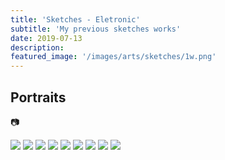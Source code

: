 ```yaml
---
title: 'Sketches - Eletronic'
subtitle: 'My previous sketches works'
date: 2019-07-13
description: 
featured_image: '/images/arts/sketches/1w.png'
---
```


## Portraits
:camera:

<div class="gallery" data-columns="2">
    <img src="/images/arts/sketches/self_portrait_2.png">
    <img src="/images/arts/sketches/portarit.jpg">
    <img src="/images/arts/sketches/1w.png">
    <img src="/images/arts/sketches/self_portrait.jpg">
    <img src="/images/arts/sketches/Wolf.jpg">
    <img src="/images/arts/sketches/Dr._Rutter.jpg">
    <img src="/images/arts/sketches/sleep.jpg">
    <img src="/images/arts/sketches/first.jpg">
    <img src="/images/arts/sketches/augur.jpg">
</div>